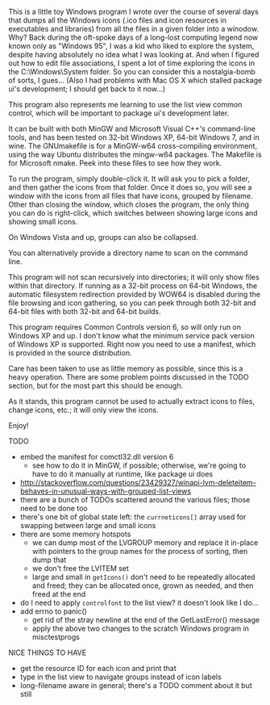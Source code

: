 This is a little toy Windows program I wrote over the course of several days that dumps all the Windows icons (.ico files and icon resources in executables and libraries) from all the files in a given folder into a winodow. Why? Back during the oft-spoke days of a long-lost computing legend now known only as "Windows 95", I was a kid who liked to explore the system, despite having absolutely no idea what I was looking at. And when I figured out how to edit file associations, I spent a lot of time exploring the icons in the C:\Windows\System folder. So you can consider this a nostalgia-bomb of sorts, I gues... (Also I had problems with Mac OS X which stalled package ui's development; I should get back to it now...)

This program also represents me learning to use the list view common control, which will be important to package ui's development later.

It can be built with both MinGW and Microsoft Visual C++'s command-line tools, and has been tested on 32-bit Windows XP, 64-bit Windows 7, and in wine. The GNUmakefile is for a MinGW-w64 cross-compiling environment, using the way Ubuntu distributes the mingw-w64 packages. The Makefile is for Microsoft nmake. Peek into these files to see how they work.

To run the program, simply double-click it. It will ask you to pick a folder, and then gather the icons from that folder. Once it does so, you will see a window with the icons from all files that have icons, grouped by filename. Other than closing the window, which closes the program, the only thing you can do is right-click, which switches between showing large icons and showing small icons.

On Windows Vista and up, groups can also be collapsed.

You can alternatively provide a directory name to scan on the command line.

This program will not scan recursively into directories; it will only show files within that directory. If running as a 32-bit process on 64-bit Windows, the automatic filesystem redirection provided by WOW64 is disabled during the file browsing and icon gathering, so you can peek through both 32-bit and 64-bit files with both 32-bit and 64-bit builds.

This program requires Common Controls version 6, so will only run on Windows XP and up. I don't know what the minimum service pack version of Windows XP is supported. Right now you need to use a manifest, which is provided in the source distribution.

Care has been taken to use as little memory as possible, since this is a heavy operation. There are some problem points discussed in the TODO section, but for the most part this should be enough.

As it stands, this program cannot be used to actually extract icons to files, change icons, etc.; it will only view the icons.

Enjoy!

TODO
- embed the manifest for comctl32.dll version 6
	- see how to do it in MinGW, if possible; otherwise, we're going to have to do it manually at runtime, like package ui does
- http://stackoverflow.com/questions/23429327/winapi-lvm-deleteitem-behaves-in-unusual-ways-with-grouped-list-views
- there are a bunch of TODOs scattered around the various files; those need to be done too
- there's one bit of global state left: the `currneticons[]` array used for swapping between large and small icons
- there are some memory hotspots
	- we can dump most of the LVGROUP memory and replace it in-place with pointers to the group names for the process of sorting, then dump that
	- we don't free the LVITEM set
	- large and small in `getIcons()` don't need to be repeatedly allocated and freed; they can be allocated once, grown as needed, and then freed at the end
- do I need to apply `controlfont` to the list view? it doesn't look like I do...
- add errno to panic()
	- get rid of the stray newline at the end of the GetLastError() message
	- apply the above two changes to the scratch Windows program in misctestprogs

NICE THINGS TO HAVE
- get the resource ID for each icon and print that
- type in the list view to navigate groups instead of icon labels
- long-filename aware in general; there's a TODO comment about it but still

